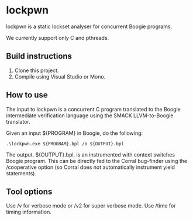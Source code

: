 lockpwn
====================
lockpwn is a static lockset analyser for concurrent Boogie programs.

We currently support only C and pthreads.

## Build instructions
1. Clone this project.
1. Compile using Visual Studio or Mono.

## How to use

The input to lockpwn is a concurrent C program translated to the Boogie intermediate verification language using the SMACK LLVM-to-Boogie translator.

Given an input ${PROGRAM} in Boogie, do the following:

```
.\lockpwn.exe ${PROGRAM}.bpl /o ${OUTPUT}.bpl
```

The output, ${OUTPUT}.bpl, is an instrumented with context switches Boogie program. This can be directly fed to the Corral bug-finder using the /cooperative option (so Corral does not automatically instrument yield statements).

## Tool options

Use /v for verbose mode or /v2 for super verbose mode. Use /time for timing information.
